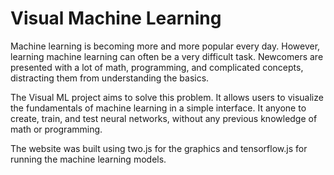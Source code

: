 # Visual Machine Learning

Machine learning is becoming more and more popular every day. However, learning machine learning can often be a very difficult task. Newcomers are presented with a lot of math, programming, and complicated concepts, distracting them from understanding the basics.

The Visual ML project aims to solve this problem. It allows users to visualize the fundamentals of machine learning in a simple interface. It anyone to create, train, and test neural networks, without any previous knowledge of math or programming.

The website was built using two.js for the graphics and tensorflow.js for running the machine learning models.

